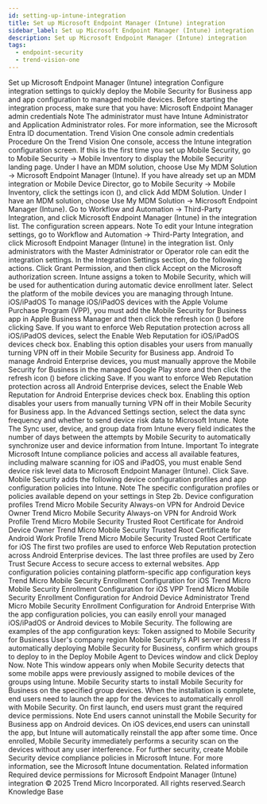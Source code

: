 ```yaml
---
id: setting-up-intune-integration
title: Set up Microsoft Endpoint Manager (Intune) integration
sidebar_label: Set up Microsoft Endpoint Manager (Intune) integration
description: Set up Microsoft Endpoint Manager (Intune) integration
tags:
  - endpoint-security
  - trend-vision-one
---
```


 Set up Microsoft Endpoint Manager (Intune) integration Configure integration settings to quickly deploy the Mobile Security for Business app and app configuration to managed mobile devices. Before starting the integration process, make sure that you have: Microsoft Endpoint Manager admin credentials Note The administrator must have Intune Administrator and Application Administrator roles. For more information, see the Microsoft Entra ID documentation. Trend Vision One console admin credentials Procedure On the Trend Vision One console, access the Intune integration configuration screen. If this is the first time you set up Mobile Security, go to Mobile Security → Mobile Inventory to display the Mobile Security landing page. Under I have an MDM solution, choose Use My MDM Solution → Microsoft Endpoint Manager (Intune). If you have already set up an MDM integration or Mobile Device Director, go to Mobile Security → Mobile Inventory, click the settings icon (), and click Add MDM Solution. Under I have an MDM solution, choose Use My MDM Solution → Microsoft Endpoint Manager (Intune). Go to Workflow and Automation → Third-Party Integration, and click Microsoft Endpoint Manager (Intune) in the integration list. The configuration screen appears. Note To edit your Intune integration settings, go to Workflow and Automation → Third-Party Integration, and click Microsoft Endpoint Manager (Intune) in the integration list. Only administrators with the Master Administrator or Operator role can edit the integration settings. In the Integration Settings section, do the following actions. Click Grant Permission, and then click Accept on the Microsoft authorization screen. Intune assigns a token to Mobile Security, which will be used for authentication during automatic device enrollment later. Select the platform of the mobile devices you are managing through Intune. iOS/iPadOS To manage iOS/iPadOS devices with the Apple Volume Purchase Program (VPP), you must add the Mobile Security for Business app in Apple Business Manager and then click the refresh icon () before clicking Save. If you want to enforce Web Reputation protection across all iOS/iPadOS devices, select the Enable Web Reputation for iOS/iPadOS devices check box. Enabling this option disables your users from manually turning VPN off in their Mobile Security for Business app. Android To manage Android Enterprise devices, you must manually approve the Mobile Security for Business in the managed Google Play store and then click the refresh icon () before clicking Save. If you want to enforce Web Reputation protection across all Android Enterprise devices, select the Enable Web Reputation for Android Enterprise devices check box. Enabling this option disables your users from manually turning VPN off in their Mobile Security for Business app. In the Advanced Settings section, select the data sync frequency and whether to send device risk data to Microsoft Intune. Note The Sync user, device, and group data from Intune every field indicates the number of days between the attempts by Mobile Security to automatically synchronize user and device information from Intune. Important To integrate Microsoft Intune compliance policies and access all available features, including malware scanning for iOS and iPadOS, you must enable Send device risk level data to Microsoft Endpoint Manager (Intune). Click Save. Mobile Security adds the following device configuration profiles and app configuration policies into Intune. Note The specific configuration profiles or policies available depend on your settings in Step 2b. Device configuration profiles Trend Micro Mobile Security Always-on VPN for Android Device Owner Trend Micro Mobile Security Always-on VPN for Android Work Profile Trend Micro Mobile Security Trusted Root Certificate for Android Device Owner Trend Micro Mobile Security Trusted Root Certificate for Android Work Profile Trend Micro Mobile Security Trusted Root Certificate for iOS The first two profiles are used to enforce Web Reputation protection across Android Enterprise devices. The last three profiles are used by Zero Trust Secure Access to secure access to external websites. App configuration policies containing platform-specific app configuration keys Trend Micro Mobile Security Enrollment Configuration for iOS Trend Micro Mobile Security Enrollment Configuration for iOS VPP Trend Micro Mobile Security Enrollment Configuration for Android Device Administrator Trend Micro Mobile Security Enrollment Configuration for Android Enterprise With the app configuration policies, you can easily enroll your managed iOS/iPadOS or Android devices to Mobile Security. The following are examples of the app configuration keys: Token assigned to Mobile Security for Business User's company region Mobile Security's API server address If automatically deploying Mobile Security for Business, confirm which groups to deploy to in the Deploy Mobile Agent to Devices window and click Deploy Now. Note This window appears only when Mobile Security detects that some mobile apps were previously assigned to mobile devices of the groups using Intune. Mobile Security starts to install Mobile Security for Business on the specified group devices. When the installation is complete, end users need to launch the app for the devices to automatically enroll with Mobile Security. On first launch, end users must grant the required device permissions. Note End users cannot uninstall the Mobile Security for Business app on Android devices. On iOS devices,end users can uninstall the app, but Intune will automatically reinstall the app after some time. Once enrolled, Mobile Security immediately performs a security scan on the devices without any user interference. For further security, create Mobile Security device compliance policies in Microsoft Intune. For more information, see the Microsoft Intune documentation. Related information Required device permissions for Microsoft Endpoint Manager (Intune) integration © 2025 Trend Micro Incorporated. All rights reserved.Search Knowledge Base
